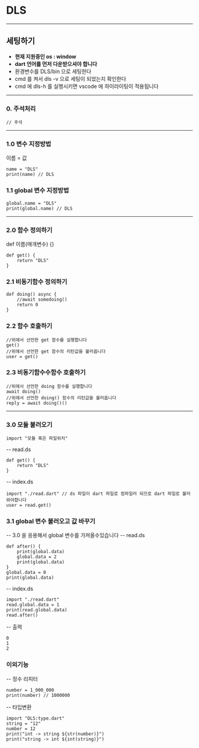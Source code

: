 # DLS
---
## 세팅하기
- **현재 지원중인 os : window**
- **dart 언어를 먼저 다운받으셔야 합니다**
- 환경변수를 DLS/bin 으로 세팅한다
- cmd 를 켜서 dls -v 으로 세팅이 되었는지 확인한다
- cmd 에 dls-h 를 실행시키면 vscode 에 하이라이팅이 적용됩니다
---
### 0. 주석처리
```
// 주석
```
---
### 1.0 변수 지정방법
이름 = 값
```
name = "DLS"
print(name) // DLS
```
### 1.1 global 변수 지정방법
```
global.name = "DLS"
print(global.name) // DLS
```
---
### 2.0 함수 정의하기
def 이름(매개변수) {}
```
def get() {
    return "DLS"
}
```
### 2.1 비동기함수 정의하기
```
def doing() async {
    //await somedoing()
    return 0
}
```
### 2.2 함수 호출하기
```
//위에서 선언한 get 함수를 실행합니다
get()
//위에서 선언한 get 함수의 리턴값을 불러옵니다
user = get()
```
### 2.3 비동기함수수함수 호출하기
```
//위에서 선언한 doing 함수를 실행합니다
await doing()
//위에서 선언한 doing() 함수의 리턴값을 불러옵니다
reply = await doing()()
```
---
### 3.0 모듈 불러오기
```
import "모듈 혹은 파일위치"
```
-- read.ds
```
def get() {
    return "DLS"
}
```
-- index.ds
```
import "./read.dart" // ds 파일이 dart 파일로 컴파일러 되므로 dart 파일로 불러와야합니다
user = read.get()
```
### 3.1 global 변수 불러오고 값 바꾸기
-- 3.0 을 응용해서 global 변수를 가져올수있습니다
-- read.ds
```
def after() {
    print(global.data)
    global.data = 2
    print(global.data)
}
global.data = 0
print(global.data)
```
-- index.ds
```
import "./read.dart"
read.global.data = 1
print(read.global.data)
read.after()
```
-- 출력
```
0
1
2
```
### 이외기능
-- 정수 리피터
```
number = 1_000_000
print(number) // 1000000
```
-- 타입변환
```
import "DLS:type.dart"
string = "12"
number = 12
print("int -> string ${str(number)}")
print("string -> int ${int(string)}")
```